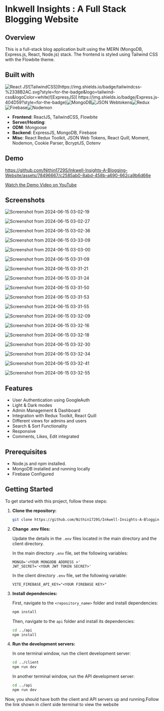 # Inkwell Insights : A Full Stack Blogging Website

## Overview

This is a full-stack blog application built using the MERN (MongoDB, Express.js, React, Node.js) stack. The frontend is styled using Tailwind CSS with the Flowbite theme.

## Built with

![React JS](https://img.shields.io/badge/React-20232A?style=for-the-badge&logo=react&logoColor=61DAFB")![TailwindCSS](https://img.shields.io/badge/tailwindcss-%2338B2AC.svg?style=for-the-badge&logo=tailwind-css&logoColor=white)![ExpressJS](	https://img.shields.io/badge/Express.js-404D59?style=for-the-badge)![MongoDB](	https://img.shields.io/badge/MongoDB-4EA94B?style=for-the-badge&logo=mongodb&logoColor=white)![JSON Webtokens](https://img.shields.io/badge/json%20web%20tokens-323330?style=for-the-badge&logo=json-web-tokens&logoColor=pink)![Redux](https://img.shields.io/badge/Redux-593D88?style=for-the-badge&logo=redux&logoColor=white)![Firebase](https://img.shields.io/badge/Firebase-039BE5?style=for-the-badge&logo=Firebase&logoColor=white)![Nodemon](https://img.shields.io/badge/Nodemon%20-%2376D04B.svg?&style=for-the-badge&logo=Nodemon&logoColor=white)

- **Frontend**: ReactJS, TailwindCSS, Flowbite
- **Server/Hosting**: 
- **ODM**: Mongoose
- **Backend**: ExpressJS, MongoDB, Firebase
- **Misc**: React Redux Toolkit, JSON Web Tokens, React Quill, Moment, Nodemon, Cookie Parser, BcryptJS, Dotenv   

## Demo


https://github.com/Nithin1729S/Inkwell-Insights-A-Blogging-Website/assets/78496667/c2585ab0-8abd-458b-a690-662ca9b6d66e



[Watch the Demo Video on YouTube](https://youtu.be/x0ALnLfWvc8)


## Screenshots
![Screenshot from 2024-06-15 03-02-19](https://github.com/Nithin1729S/Inkwell-Insights-A-Blogging-Website/assets/78496667/0a9bb580-852e-4b13-87e9-381d09f312d2)

![Screenshot from 2024-06-15 03-02-27](https://github.com/Nithin1729S/Inkwell-Insights-A-Blogging-Website/assets/78496667/b4151144-71ae-4cbb-9aad-e43b2ceed79c)

![Screenshot from 2024-06-15 03-02-36](https://github.com/Nithin1729S/Inkwell-Insights-A-Blogging-Website/assets/78496667/b50f557b-ac76-467e-9b4c-203064b69228)

![Screenshot from 2024-06-15 03-33-09](https://github.com/Nithin1729S/Inkwell-Insights-A-Blogging-Website/assets/78496667/2920c1f6-38f8-4d01-91b2-88c5eec367f6)


![Screenshot from 2024-06-15 03-03-00](https://github.com/Nithin1729S/Inkwell-Insights-A-Blogging-Website/assets/78496667/c2cee8e8-9f8c-4c1a-911d-a1d320276727)

![Screenshot from 2024-06-15 03-31-09](https://github.com/Nithin1729S/Inkwell-Insights-A-Blogging-Website/assets/78496667/d25feeae-889d-441b-836b-ed8f3272e711)

![Screenshot from 2024-06-15 03-31-21](https://github.com/Nithin1729S/Inkwell-Insights-A-Blogging-Website/assets/78496667/9e8af6cc-51ac-47af-b623-1731429d6cff)

![Screenshot from 2024-06-15 03-31-24](https://github.com/Nithin1729S/Inkwell-Insights-A-Blogging-Website/assets/78496667/e6573bde-165f-4e15-9a6f-17bc557cb36c)


![Screenshot from 2024-06-15 03-31-50](https://github.com/Nithin1729S/Inkwell-Insights-A-Blogging-Website/assets/78496667/37492a07-8ef5-4c89-a3b6-c2fbfe63cc38)

![Screenshot from 2024-06-15 03-31-53](https://github.com/Nithin1729S/Inkwell-Insights-A-Blogging-Website/assets/78496667/02a57132-8635-47e6-8758-5f6d1080d88b)

![Screenshot from 2024-06-15 03-31-55](https://github.com/Nithin1729S/Inkwell-Insights-A-Blogging-Website/assets/78496667/993c84e8-8951-46b0-a696-97e6d4e2d0eb)

![Screenshot from 2024-06-15 03-32-09](https://github.com/Nithin1729S/Inkwell-Insights-A-Blogging-Website/assets/78496667/d91c4641-6305-4bf5-ae2c-55520ae2033e)

![Screenshot from 2024-06-15 03-32-16](https://github.com/Nithin1729S/Inkwell-Insights-A-Blogging-Website/assets/78496667/065fe4f2-f364-41da-ae55-203d052344cd)

![Screenshot from 2024-06-15 03-32-18](https://github.com/Nithin1729S/Inkwell-Insights-A-Blogging-Website/assets/78496667/c7af5ed5-e854-4538-88a6-bcd02d0c87e4)

![Screenshot from 2024-06-15 03-32-30](https://github.com/Nithin1729S/Inkwell-Insights-A-Blogging-Website/assets/78496667/177bff51-094b-4a31-b6bc-96ff1166d1df)

![Screenshot from 2024-06-15 03-32-34](https://github.com/Nithin1729S/Inkwell-Insights-A-Blogging-Website/assets/78496667/6e61ac48-40f3-40c9-83a8-11f517423aef)

![Screenshot from 2024-06-15 03-32-41](https://github.com/Nithin1729S/Inkwell-Insights-A-Blogging-Website/assets/78496667/40f4407c-22c2-4ae8-8e09-f999087c587e)

![Screenshot from 2024-06-15 03-32-55](https://github.com/Nithin1729S/Inkwell-Insights-A-Blogging-Website/assets/78496667/d7540428-fa59-479c-a600-40c49161304b)





## Features
- User Authentication using GoogleAuth
- Light & Dark modes
- Admin Management & Dashboard
- Integration with Redux Toolkit, React Quill
- Different views for admins and users
- Search & Sort Functionality
- Responsive
- Comments, Likes, Edit integrated

## Prerequisites

- Node.js and npm installed.
- MongoDB installed and running locally
- Firebase Configured



## Getting Started

To get started with this project, follow these steps:

1. **Clone the repository:**

    ```bash
    git clone https://github.com/Nithin1729S/Inkwell-Insights-A-Blogging-Website.git
    ```

2. **Change .env files:**

    Update the details in the `.env` files located in the main directory and the client directory.

    In the main directory `.env` file, set the following variables:

    ```plaintext
    MONGO='<YOUR MONGODB ADDRESS >'
    JWT_SECRET='<YOUR JWT TOKEN SECRET>'
    ```

    In the client directory `.env` file, set the following variable:

    ```plaintext
    VITE_FIREBASE_API_KEY="<YOUR FIREBASE KEY>"
    ```

3. **Install dependencies:**

    First, navigate to the `<repository_name>` folder and install dependencies:

    ```bash
    npm install
    ```

    Then, navigate to the `api` folder and install its dependencies:

    ```bash
    cd ../api
    npm install
    ```

4. **Run the development servers:**

    In one terminal window, run the client development server:

    ```bash
    cd ../client
    npm run dev
    ```

    In another terminal window, run the API development server:

    ```bash
    cd ../api
    npm run dev
    ```


Now, you should have both the client and API servers up and running.Follow the link shown in client side terminal to view the website
